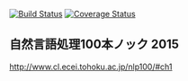 [![Build Status](https://travis-ci.org/yuhei159/nlp100knock.svg?branch=master)](https://travis-ci.org/yuhei159/nlp100knock)
[![Coverage Status](https://coveralls.io/repos/github/yuhei159/nlp100knock/badge.svg?branch=master)](https://coveralls.io/github/yuhei159/nlp100knock?branch=master)

## 自然言語処理100本ノック 2015
http://www.cl.ecei.tohoku.ac.jp/nlp100/#ch1
